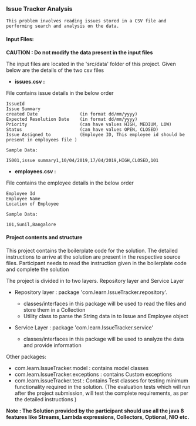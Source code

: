 ### Issue Tracker Analysis

    This problem involves reading issues stored in a CSV file and performing search and analysis on the data.

#### Input Files:

**CAUTION : Do not modify the data present in the input files**

The input files are located in the 'src/data' folder of this project. Given below are the details 
of the two csv files 

 - **issues.csv :** 

File contains issue details in the below order

	IssueId
	Issue Summary
	created Date                (in format dd/mm/yyyy)
	Expected Resolution Date    (in format dd/mm/yyyy)
	Priority                    (can have values HIGH, MEDIUM, LOW)
	Status                      (can have values OPEN, CLOSED)
	Issue Assigned to           (Employee ID, This employee id should be present in employees file ) 

    Sample Data:

    IS001,issue summary1,10/04/2019,17/04/2019,HIGH,CLOSED,101

- **employees.csv :** 

File contains the employee details in the below order

	Employee Id
	Employee Name
	Location of Employee

    Sample Data:

    101,Sunil,Bangalore

#### Project contents and structure

This project contains the boilerplate code for the solution.  The detailed instructions 
to arrive at the solution are present in the respective source files. Participant needs 
to read the instruction given in the boilerplate code and complete the solution

The project is divided in to two layers. Repository layer and Service Layer
 - Repository layer : package 'com.learn.IssueTracker.repository'.
    - classes/interfaces in this package will be used to read the files  and 
      store them in a Collection
    - Utility class to parse the String data in to Issue and Employee object

 - Service Layer : package 'com.learn.IssueTracker.service'
   - classes/interfaces in this package will be used to analyze the data and provide information

Other packages:
- com.learn.IssueTracker.model : contains model classes
- com.learn.IssueTracker.exceptions : contains Custom exceptions
- com.learn.issueTracker.test : Contains Test classes for testing minimum functionality required in the solution. 
      (The evaluation tests which will run after the project submission, will test the complete requirements, as per the detailed instructions )


**Note : The Solution provided by the participant should use all the java 8 features like Streams, Lambda expressions, Collectors, Optional, NIO etc.**
